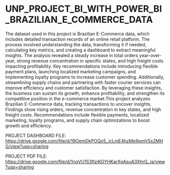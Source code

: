 # UNP_PROJECT_BI_WITH_POWER_BI_BRAZILIAN_E_COMMERCE_DATA
The dataset used in this project is Brazilian E-Commerce data, which includes detailed transaction records of an online retail platform. The process involved understanding the data, transforming it if needed, calculating key metrics, and creating a dashboard to extract meaningful insights. The analysis revealed a steady increase in total orders year-over-year, strong revenue concentration in specific states, and high freight costs impacting profitability. Key recommendations include introducing flexible payment plans, launching localized marketing campaigns, and implementing loyalty programs to increase customer spending. Additionally, streamlining supply chains and partnering with faster courier services can improve efficiency and customer satisfaction. By leveraging these insights, the business can sustain its growth, enhance profitability, and strengthen its competitive position in the e-commerce market.This project analyzes Brazilian E-Commerce data, tracking transactions to uncover insights. Findings show rising orders, revenue concentration in key states, and high freight costs. Recommendations include flexible payments, localized marketing, loyalty programs, and supply chain optimizations to boost growth and efficiency.

PROJECT DASHBOARD FILE: https://drive.google.com/file/d/19OemDkPOQo5_jcLmE4hzMe9qmVSs2MHG/view?usp=sharing  

PROJECT PDF FILE: https://drive.google.com/file/d/1nqVU1S3flziKGYHKarXgAsuA3XhrG_ja/view?usp=sharing
